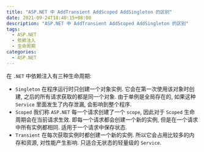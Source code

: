```yaml
---
title: "ASP.NET 中 AddTransient AddScoped AddSingleton 的区别"
date: 2021-09-24T18:40:15+08:00
description: "ASP.NET 中 AddTransient AddScoped AddSingleton 的区别"
tags:
  - ASP.NET
  - 依赖注入
  - 生命周期
categories:
  - ASP.NET
---
```


在 `.NET` 中依赖注入有三种生命周期:

- `Singleton` 在程序运行时只创建一个对象实例. 它会在第一次使用该对象时创建, 之后的所有请求获取的都是同一个对象. 由于单例是全局存在的, 如果这种 `Service` 里面发生了内存泄漏, 会影响到整个程序.
- `Scoped` 我们称 `ASP.NET` 每一个请求创建了一个 `scope`, 因此对于 `Scoped` 生命周期会在当前请求生效. 即每一个请求都会创建一个新的实例, 但是在一个请求中所有实例都相同. 适用于一个请求中保存状态.
- `Transient` 在每次获取实例时都创建一个新的实例. 所以它会占用比较多的内存和资源, 对性能产生影响. 只适合无状态的轻量级的 `Service`.

<!-- more -->
